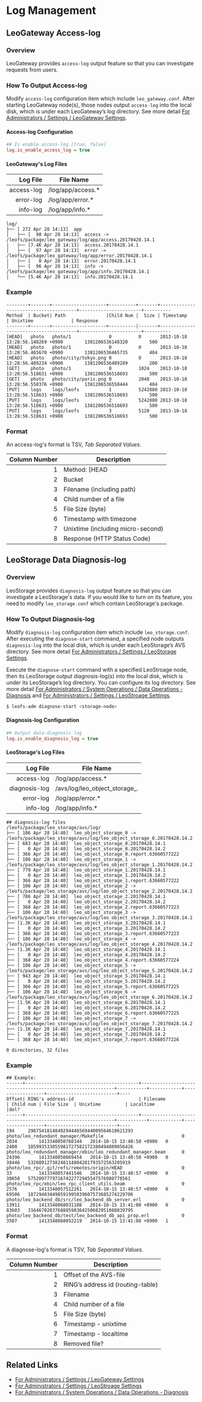 # Log Management
## LeoGateway Access-log

### Overview

LeoGateway provides `access-log` output feature so that you can investigate requests from users.


### How To Output Access-log

Modify `access-log` configuration item which include `leo_gateway.conf`. After starting LeoGateway node(s), those nodes output `access-log` into the local disk, which is under each LeoGateway’s log directory. See more detail [For Administrators / Settings / LeoGateway Settings](/admin/settings/leo_gateway.md).

#### Access-log Configuration

```ini
## Is enable access-log [true, false]
log.is_enable_access_log = true
```

#### LeoGateway's Log Files

| Log File      | File Name   |
|--------------:|-------------|
| access-log    | /log/app/access.* |
| error-log     | /log/app/error.* |
| info-log      | /log/app/info.* |

```text
log/
├── [ 272 Apr 28 14:13]  app
│   ├── [  98 Apr 28 14:13]  access -> /leofs/package/leo_gateway/log/app/access.20170428.14.1
│   ├── [7.4K Apr 28 14:13]  access.20170428.14.1
│   ├── [  97 Apr 28 14:13]  error -> /leofs/package/leo_gateway/log/app/error.20170428.14.1
│   ├── [   0 Apr 28 14:13]  error.20170428.14.1
│   ├── [  96 Apr 28 14:13]  info -> /leofs/package/leo_gateway/log/app/info.20170428.14.1
│   └── [5.4K Apr 28 14:13]  info.20170428.14.1

```


### Example

```text
--------+-------+--------------------+----------+-------+---------------------------------------+-----------------------+----------
Method  | Bucket| Path               |Child Num |  Size | Timestamp                             | Unixtime              | Response
--------+-------+--------------------+----------|-------+---------------------------------------+-----------------------+----------
[HEAD]   photo   photo/1              0          0       2013-10-18 13:28:56.148269 +0900        1381206536148320        500
[HEAD]   photo   photo/1              0          0       2013-10-18 13:28:56.465670 +0900        1381206536465735        404
[HEAD]   photo   photo/city/tokyo.png 0          0       2013-10-18 13:28:56.489234 +0900        1381206536489289        200
[GET]    photo   photo/1              0          1024    2013-10-18 13:28:56.518631 +0900        1381206536518693        500
[GET]    photo   photo/city/paris.png 0          2048    2013-10-18 13:28:56.550376 +0900        1381206536550444        404
[PUT]    logs    logs/leofs           1          5242880 2013-10-18 13:28:56.518631 +0900        1381206536518693        500
[PUT]    logs    logs/leofs           2          5242880 2013-10-18 13:28:56.518631 +0900        1381206536518693        500
[PUT]    logs    logs/leofs           3          5120    2013-10-18 13:28:56.518631 +0900        1381206536518693        500
```

### Format

An access-log's format is TSV, *Tab Separated Values*.

| Column Number | Description |
|--------------:|-------------|
| 1             | Method: [HEAD|PUT|GET|DELETE] |
| 2             | Bucket |
| 3             | Filename (including path) |
| 4             | Child number of a file |
| 5             | File Size (byte) |
| 6             | Timestamp with timezone |
| 7             | Unixtime (including micro-second) |
| 8             | Response (HTTP Status Code) |


## LeoStorage Data Diagnosis-log

### Overview

LeoStorage provides `diagnosis-log` output feature so that you can investigate a LeoStorage's data. If you would like to turn on its feature, you need to modify `leo_storage.conf` which contain LeoStorage's package.

### How To Output Diagnosis-log

Modify `diagnosis-log` configuration item which include `leo_storage.conf`. After executing the `diagnose-start` command, a specified node outputs `diagnosis-log` into the local disk, which is under each LeoStorage’s AVS directory. See more detail [For Administrators / Settings / LeoStorage Settings](/admin/settings/leo_storage.md).

Execute the `diagnose-start` command with a specified LeoStroage node, then its LeoStorage output diagnosis-log(s) into the local disk, which is under its LeoStorage’s log directory. You can configure its log directory. See more detail [For Administrators / System Operations / Data Operations - Diagnosis](/admin/system_operations/data/#diagnosis) and [For Administrators / Settings / LeoStroage Settings](/admin/settings/leo_storage.md).

```bash
$ leofs-adm diagnose-start <storage-node>
```

#### Diagnosis-log Configuration

```ini
## Output data-diagnosis log
log.is_enable_diagnosis_log = true
```

#### LeoStorage's Log Files

| Log File      | File Name   |
|--------------:|-------------|
| access-log    | /log/app/access.* |
| diagnosis-log | /avs/log/leo_object_storage_*.* |
| error-log     | /log/app/error.* |
| info-log      | /log/app/info.* |

```text
## diagnosis-log files
/leofs/package/leo_storage/avs/log/
├── [ 106 Apr 28 14:40]  leo_object_storage_0 -> /leofs/package/leo_storage/avs/log/leo_object_storage_0.20170428.14.2
├── [ 683 Apr 28 14:40]  leo_object_storage_0.20170428.14.1
├── [   0 Apr 28 14:40]  leo_object_storage_0.20170428.14.2
├── [ 366 Apr 28 14:40]  leo_object_storage_0.report.63660577222
├── [ 106 Apr 28 14:40]  leo_object_storage_1 -> /leofs/package/leo_storage/avs/log/leo_object_storage_1.20170428.14.2
├── [ 779 Apr 28 14:40]  leo_object_storage_1.20170428.14.1
├── [   0 Apr 28 14:40]  leo_object_storage_1.20170428.14.2
├── [ 366 Apr 28 14:40]  leo_object_storage_1.report.63660577222
├── [ 106 Apr 28 14:40]  leo_object_storage_2 -> /leofs/package/leo_storage/avs/log/leo_object_storage_2.20170428.14.2
├── [ 786 Apr 28 14:40]  leo_object_storage_2.20170428.14.1
├── [   0 Apr 28 14:40]  leo_object_storage_2.20170428.14.2
├── [ 368 Apr 28 14:40]  leo_object_storage_2.report.63660577223
├── [ 106 Apr 28 14:40]  leo_object_storage_3 -> /leofs/package/leo_storage/avs/log/leo_object_storage_3.20170428.14.2
├── [1.3K Apr 28 14:40]  leo_object_storage_3.20170428.14.1
├── [   0 Apr 28 14:40]  leo_object_storage_3.20170428.14.2
├── [ 366 Apr 28 14:40]  leo_object_storage_3.report.63660577223
├── [ 106 Apr 28 14:40]  leo_object_storage_4 -> /leofs/package/leo_storage/avs/log/leo_object_storage_4.20170428.14.2
├── [1.3K Apr 28 14:40]  leo_object_storage_4.20170428.14.1
├── [   0 Apr 28 14:40]  leo_object_storage_4.20170428.14.2
├── [ 368 Apr 28 14:40]  leo_object_storage_4.report.63660577224
├── [ 106 Apr 28 14:40]  leo_object_storage_5 -> /leofs/package/leo_storage/avs/log/leo_object_storage_5.20170428.14.2
├── [ 943 Apr 28 14:40]  leo_object_storage_5.20170428.14.1
├── [   0 Apr 28 14:40]  leo_object_storage_5.20170428.14.2
├── [ 366 Apr 28 14:40]  leo_object_storage_5.report.63660577225
├── [ 106 Apr 28 14:40]  leo_object_storage_6 -> /leofs/package/leo_storage/avs/log/leo_object_storage_6.20170428.14.2
├── [1.5K Apr 28 14:40]  leo_object_storage_6.20170428.14.1
├── [   0 Apr 28 14:40]  leo_object_storage_6.20170428.14.2
├── [ 368 Apr 28 14:40]  leo_object_storage_6.report.63660577225
├── [ 106 Apr 28 14:40]  leo_object_storage_7 -> /leofs/package/leo_storage/avs/log/leo_object_storage_7.20170428.14.2
├── [1.1K Apr 28 14:40]  leo_object_storage_7.20170428.14.1
├── [   0 Apr 28 14:40]  leo_object_storage_7.20170428.14.2
└── [ 368 Apr 28 14:40]  leo_object_storage_7.report.63660577226

0 directories, 32 files
```


### Example

```text
## Example:
------+------------------------------------------+------------------------------------------------------------+-----------+------------+------------------+--------------------------+----
Offset| RING's address-id                        | Filename                                                   | Child num | File Size  | Unixtime         | Localtime                |del?
------+------------------------------------------+------------------------------------------------------------+-----------+------------+------------------+--------------------------+----
194     296754181484029444656944009564610621293   photo/leo_redundant_manager/Makefile                             0       2034        1413348050768344   2014-10-15 13:40:50 +0900   0
2400    185993533055981727582172380494809056426   photo/leo_redundant_manager/ebin/leo_redundant_manager.beam      0       24396       1413348050869454   2014-10-15 13:40:50 +0900   0
38446   53208912738248114804281793572563205919    photo/leo_rpc/.git/refs/remotes/origin/HEAD                      0       33          1413348057441546   2014-10-15 13:40:57 +0900   0
38658   57520977797167422772945547576980778561    photo/leo_rpc/ebin/leo_rpc_client_utils.beam                     0       2576        1413348057512261   2014-10-15 13:40:57 +0900   0
69506   187294034498591995039607573685274229706   photo/leo_backend_db/src/leo_backend_db_server.erl               0       13911       1413348068031188   2014-10-15 13:41:08 +0900   0
83603   316467020376888598364250682951088839795   photo/leo_backend_db/test/leo_backend_db_api_prop.erl            0       3507        1413348068052219   2014-10-15 13:41:08 +0900   1
```

### Format

A diagnose-log's format is TSV, *Tab Separated Values*.

| Column Number | Description |
|--------------:|-------------|
| 1             | Offset of the AVS-file |
| 2             | RING’s address id (routing-table) |
| 3             | Filename |
| 4             | Child number of a file |
| 5             | File Size (byte) |
| 6             | Timestamp - unixtime |
| 7             | Timestamp - localtime |
| 8             | Removed file? |


## Related Links

- [For Administrators / Settings / LeoGateway Settings](/admin/settings/leo_gateway.md)
- [For Administrators / Settings / LeoStroage Settings](/admin/settings/leo_storage.md)
- [For Administrators / System Operations / Data Operations - Diagnosis](/admin/system_operations/data/#diagnosis)